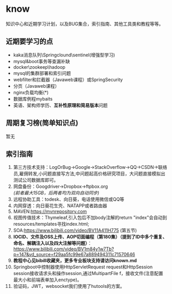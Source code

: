 # know
知识中心和近期学习计划，以及BUG集合，索引指南、其他工具类和教程等等。

## 近期要学习的点
* kaka消息队列\Springclound\sentinel(增强型学习)
* mysql&boot事务等查漏补缺
* docker\zookeep\hadoop
* mysql的集群部署和索引问题
* webfilter和拦截器（Javaweb课程）或SpringSecurity
* 分页（Javaweb课程）
* nginx负载均衡(*)
* 数据库例程mybaits
* 英语、架构师学历、**互补性原理和简易版本**问题

## 周期复习榜(简单知识点)
暂无

  
## 索引指南
1. 第三方技术支持：LogOrBug->Google->StackOverflow->QQ->CSDN->联络员,雇佣转发,小问题直接写方法,中问题起高价格研究项目，大问题直接模拟出测试公司数据库即可。
2. 网盘备份：Googdriver->Dropbox->ftpbox.org    
  *(前者最大15GB，后两者均为双向自动同步)*
3. 远程协助工具：todesk、向日葵，电话使用微信或QQ等
5. 内网穿透：向日葵花生壳、NATAPP或者路由器
7. MAVEN:https://mvnrepository.com
8. 视图传值技术：Thymeleaf,引入包后不加body注解的return "index"会自动到resources/templates寻找index.html;
10. SOA:https://www.bilibili.com/video/BV11A411H775 (第五节)  
11. **IOCID、文件及OSS上传、AOP切面编程（第180集）（提到了ID中多个重复、命名、解耦注入以及四大注解等问题）**：   
https://www.bilibili.com/video/BV1m84y1w7Tb?p=147&vd_source=f29aa5fc99e67a889494311c71570646  
11. **教程中心见bibill收藏夹，更多专业板块支持请访问known.md**  
12. Springboot中控制器使用HttpServletRequest request和HttpSession session接收请求头和操作session,通过MultipartFile f，接收文件(注意配置最大小和前端表单加入enctype)。
13. 验证码，JWT，websocket我们使用了hutools的方案。


